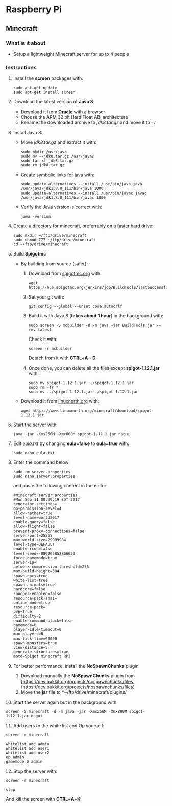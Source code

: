 # Raspberry Pi

## Minecraft

### What is it about
- Setup a lightweight Minecraft server for up to 4 people

### Instructions
1. Install the **screen** packages with:
   
   ```shell
   sudo apt-get update
   sudo apt-get install screen
   ```
   
2. Download the latest version of **Java 8**
   - Download it from [**Oracle**](http://www.oracle.com/technetwork/java/javase/downloads/jdk8-downloads-2133151.html) with a browser
   - Choose the ARM 32 bit Hard Float ABI architecture
   - Rename the downloaded archive to *jdk8.tar.gz* and move it to `~/`
   
3. Install Java 8:
   - Move *jdk8.tar.gz* and extract it with:
   
      ```shell
	  sudo mkdir /usr/java
	  sudo mv ~/jdk8.tar.gz /usr/java/
	  sudo tar xf jdk8.tar.gz
	  sudo rm jdk8.tar.gz
	  ```
	  
   - Create symbolic links for java with:
  
      ```shell
      sudo update-alternatives --install /usr/bin/java java /usr/java/jdk1.8.0_111/bin/java 1000	  
	  sudo update-alternatives --install /usr/bin/javac javac /usr/java/jdk1.8.0_111/bin/javac 1000
	  ```
	  
   - Verify the Java version is correct with:
   
      ```shell
	  java -version
	  ```
	  
4. Create a directory for minecraft, preferrably on a faster hard drive:

   ```shell
   sudo mkdir ~/ftp/drive/minecraft
   sudo chmod 777 ~/ftp/drive/minecraft
   cd ~/ftp/drive/minecraft
   ```
   
5. Build **Spigotmc**
   - By building from source (safer):
      1. Download from [spigotmc.org](https://hub.spigotmc.org) with:
	     
		 ```shell
		 wget https://hub.spigotmc.org/jenkins/job/BuildTools/lastSuccessfulBuild/artifact/target/BuildTools.jar
		 ```
		 
      2. Set your git with: 
	  
	     ```shell
		 git config --global --unset core.autocrlf
		 ```
		 
      3. Build it with Java 8 (**takes about 1 hour**) in the background with:
	  
	     ```shell
		 sudo screen -S mcbuilder -d -m java -jar BuildTools.jar --rev latest
		 ```
		 
		 Check it with:
		 
		 ```shell
		 screen -r mcbuilder
		 ```
		 
		 Detach from it with **CTRL**+**A** - **D**
		 
      4. Once done, you can delete all the files except **spigot-1.12.1.jar** with:
	   
	     ```shell
		 sudo mv spigot-1.12.1.jar ../spigot-1.12.1.jar
		 sudo rm -fr *
		 sudo mv ../spigot-1.12.1.jar ./spigot-1.12.1.jar
		 ```
		 
   - Download it from [linuxnorth.org](https://www.linuxnorth.org/minecraft/download/) with:
   
      ```shell
	  wget https://www.linuxnorth.org/minecraft/download/spigot-1.12.1.jar
	  ```
   
6. Start the server with:

   ```shell
   java -jar -Xms256M -Xmx800M spigot-1.12.1.jar nogui
   ```
   
7. Edit *eula.txt* by changing **eula=false** to **eula=true** with:

   ```shell
   sudo nano eula.txt
   ```
   
8. Enter the command below:
   
   ```shell
   sudo rm server.properties
   sudo nano server.properties
   ```
   
   and paste the following content in the editor:
   
   
   ```
   #Minecraft server properties
   #Mon Sep 11 00:39:19 EDT 2017
   generator-settings=
   op-permission-level=4
   allow-nether=true
   level-name=world2017
   enable-query=false
   allow-flight=false
   prevent-proxy-connections=false
   server-port=25565
   max-world-size=29999984
   level-type=DEFAULT
   enable-rcon=false
   level-seed=-086205852866623
   force-gamemode=true
   server-ip=
   network-compression-threshold=256
   max-build-height=384
   spawn-npcs=true
   white-list=true
   spawn-animals=true
   hardcore=false
   snooper-enabled=false
   resource-pack-sha1=
   online-mode=true
   resource-pack=
   pvp=true
   difficulty=2
   enable-command-block=false
   gamemode=0
   player-idle-timeout=0
   max-players=6
   max-tick-time=60000
   spawn-monsters=true
   view-distance=5
   generate-structures=true
   motd=Spigot Minecraft RPI
   ```

9. For better performance, install the **NoSpawnChunks** plugin
   1. Download manually the **NoSpawnChunks** plugin from [https://dev.bukkit.org/projects/nospawnchunks/files](https://dev.bukkit.org/projects/nospawnchunks/files)
   2. Move the **jar** file to *~/ftp/drive/minecraft/plugins/
   
10. Start the server again but in the background with:

   ```shell
   screen -S minecraft -d -m java -jar -Xms256M -Xmx800M spigot-1.12.1.jar nogui
   ```
   
11. Add users to the white list and Op yourself:

   ```shell
   screen -r minecraft
   ```
   
   ```
   whitelist add admin
   whitelist add user1
   whitelist add user2
   op admin
   gamemode 0 admin
   ```
   
12. Stop the server with:

   ```shell
   screen -r minecraft
   ```
   
   ```
   stop
   ```
   
   And kill the screen with **CTRL**+**A**+**K**
